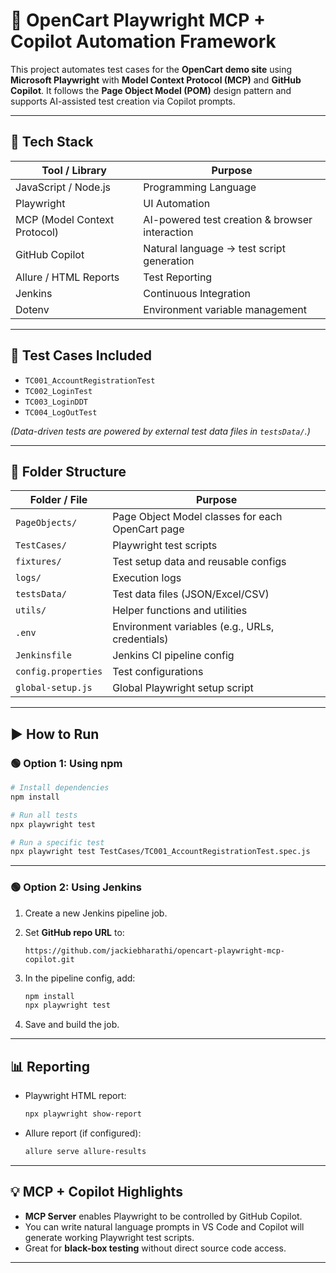 # 🧪 OpenCart Playwright MCP + Copilot Automation Framework

This project automates test cases for the **OpenCart demo site** using **Microsoft Playwright** with **Model Context Protocol (MCP)** and **GitHub Copilot**.
It follows the **Page Object Model (POM)** design pattern and supports AI-assisted test creation via Copilot prompts.

---

## 🔧 Tech Stack

| Tool / Library               | Purpose                                        |
| ---------------------------- | ---------------------------------------------- |
| JavaScript / Node.js         | Programming Language                           |
| Playwright                   | UI Automation                                  |
| MCP (Model Context Protocol) | AI-powered test creation & browser interaction |
| GitHub Copilot               | Natural language → test script generation      |
| Allure / HTML Reports        | Test Reporting                                 |
| Jenkins                      | Continuous Integration                         |
| Dotenv                       | Environment variable management                |

---

## 🧪 Test Cases Included

* `TC001_AccountRegistrationTest`
* `TC002_LoginTest`
* `TC003_LoginDDT`
* `TC004_LogOutTest`

*(Data-driven tests are powered by external test data files in `testsData/`.)*

---

## 📁 Folder Structure

| Folder / File       | Purpose                                          |
| ------------------- | ------------------------------------------------ |
| `PageObjects/`      | Page Object Model classes for each OpenCart page |
| `TestCases/`        | Playwright test scripts                          |
| `fixtures/`         | Test setup data and reusable configs             |
| `logs/`             | Execution logs                                   |
| `testsData/`        | Test data files (JSON/Excel/CSV)                 |
| `utils/`            | Helper functions and utilities                   |
| `.env`              | Environment variables (e.g., URLs, credentials)  |
| `Jenkinsfile`       | Jenkins CI pipeline config                       |
| `config.properties` | Test configurations                              |
| `global-setup.js`   | Global Playwright setup script                   |

---

## ▶️ How to Run

### 🟢 Option 1: Using npm

```bash
# Install dependencies
npm install

# Run all tests
npx playwright test

# Run a specific test
npx playwright test TestCases/TC001_AccountRegistrationTest.spec.js
```

---

### 🟢 Option 2: Using Jenkins

1. Create a new Jenkins pipeline job.
2. Set **GitHub repo URL** to:

   ```
   https://github.com/jackiebharathi/opencart-playwright-mcp-copilot.git
   ```
3. In the pipeline config, add:

   ```bash
   npm install
   npx playwright test
   ```
4. Save and build the job.

---

## 📊 Reporting

* Playwright HTML report:

  ```bash
  npx playwright show-report
  ```
* Allure report (if configured):

  ```bash
  allure serve allure-results
  ```

---

## 💡 MCP + Copilot Highlights

* **MCP Server** enables Playwright to be controlled by GitHub Copilot.
* You can write natural language prompts in VS Code and Copilot will generate working Playwright test scripts.
* Great for **black-box testing** without direct source code access.

---
